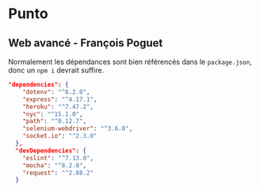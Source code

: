 # Punto

## Web avancé - François Poguet

Normalement les dépendances sont bien référencés dans le `package.json`, donc un `npm i` devrait suffire.

```json
"dependencies": {
    "dotenv": "^8.2.0",
    "express": "^4.17.1",
    "heroku": "^7.47.2",
    "nyc": "^15.1.0",
    "path": "^0.12.7",
    "selenium-webdriver": "^3.6.0",
    "socket.io": "^2.3.0"
  },
  "devDependencies": {
    "eslint": "^7.13.0",
    "mocha": "^8.2.0",
    "request": "^2.88.2"
  }
```

